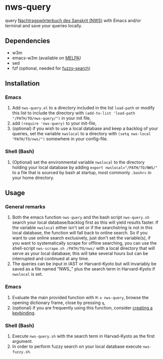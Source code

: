 # nws-query
query [Nachtragswörterbuch des Sanskrit (NWS)](https://nws.uzi.uni-halle.de/) with Emacs and/or terminal and save your queries locally.

## Dependencies
- w3m
- emacs-w3m (available on [MELPA](https://melpa.org/#/w3m))
- sed
- fzf (optional, needed for [fuzzy-search](./nws-fuzzy.sh))

## Installation
### Emacs
1. Add `nws-query.el` to a directory included in the list `load-path` or modify this list to include the directory with
   `(add-to-list 'load-path "/PATH/TO/nws-query/")` in your init file,
2. add `(require 'nws-query)` to your init-file,
3. (optional) if you wish to use a local database and keep a backlog of your queries, set the variable `nwslocal` to a directory with `(setq nws-local "PATH/TO/nws/")` somewhere in your config-file.

### Shell (Bash)
1. (Optional) set the environmental variable `nwslocal` to the directory holding your local database by adding `export nwslocal="/PATH/TO/NWS/"` to a file that is sourced by bash at startup, most commonly `.bashrc` in your home directory.

## Usage
### General remarks
1. Both the emacs function `nws-query` and the bash script `nws-query.sh` search your local database/backlog first as this will yield results faster. If the variable `nwslocal` either isn't set or if the searchstring is not in this local database, the function will fall back to online search. So if you want to use online search exclusively, just don't set the variable(s), if you want to systematically scrape for offline searching, you can use the shell-script `nws-scrape.sh /PATH/TO/nws/` with a local directory that will serve as your local database; this will take several hours but can be interrupted and continued at any time.
2. The queries can be input in IAST or Harvard-Kyoto but will invariably be saved as a file named "NWS_" plus the search term in Harvard-Kyoto if `nwslocal` is set.

### Emacs
1. Evaluate the main provided function with `M-x nws-query`, browse the opening dictionary frame, close by pressing `q`,
2. (optional) if you are frequently using this function, consider [creating a keybinding](https://www.gnu.org/software/emacs/manual/html_node/elisp/Key-Binding-Commands.html).

### Shell (Bash)
1. Execute `nws-query.sh` with the search term in Harvad-Kyoto as the first argument.
2. In order to perform fuzzy search on your local database execute `nws-fuzzy.sh`.